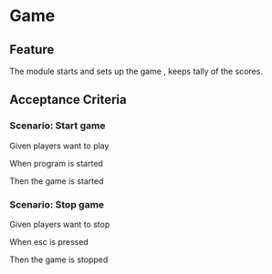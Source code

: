 # Game 

## Feature

The module starts and sets up the game , keeps tally of the scores.

## Acceptance Criteria

### Scenario: Start game

  Given players want to play
  
  When program is started
  
  Then the game is started

### Scenario: Stop game

  Given players want to stop
  
  When esc is pressed
  
  Then the game is stopped
